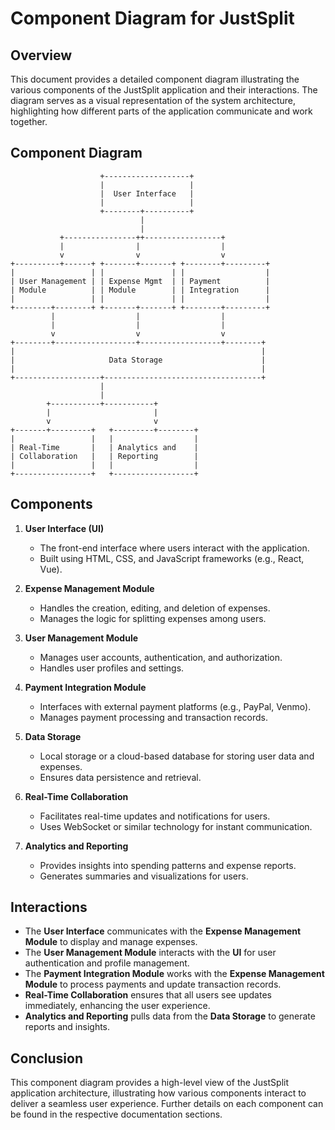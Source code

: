 # Component Diagram for JustSplit

## Overview

This document provides a detailed component diagram illustrating the various components of the JustSplit application and their interactions. The diagram serves as a visual representation of the system architecture, highlighting how different parts of the application communicate and work together.

## Component Diagram

```plaintext
                    +-------------------+
                    |                   |
                    |  User Interface   |
                    |                   |
                    +--------+----------+
                             |
                             |
           +----------------++-----------------+
           |                |                  |
           v                v                  v
+----------+------+ +-------+-------+ +--------+---------+
|                 | |               | |                  |
| User Management | | Expense Mgmt  | | Payment          |
| Module          | | Module        | | Integration      |
|                 | |               | |                  |
+--------+--------+ +-------+-------+ +--------+---------+
         |                  |                  |
         |                  |                  |
         v                  v                  v
+--------+------------------+------------------+--------+
|                                                       |
|                     Data Storage                      |
|                                                       |
+-------------------+-----------------------------------+
                    |
                    |
        +-----------+-----------+
        |                       |
        v                       v
+-------+---------+   +---------+--------+
|                 |   |                  |
| Real-Time       |   | Analytics and    |
| Collaboration   |   | Reporting        |
|                 |   |                  |
+-----------------+   +------------------+
```

## Components

1. **User Interface (UI)**
   - The front-end interface where users interact with the application.
   - Built using HTML, CSS, and JavaScript frameworks (e.g., React, Vue).

2. **Expense Management Module**
   - Handles the creation, editing, and deletion of expenses.
   - Manages the logic for splitting expenses among users.

3. **User Management Module**
   - Manages user accounts, authentication, and authorization.
   - Handles user profiles and settings.

4. **Payment Integration Module**
   - Interfaces with external payment platforms (e.g., PayPal, Venmo).
   - Manages payment processing and transaction records.

5. **Data Storage**
   - Local storage or a cloud-based database for storing user data and expenses.
   - Ensures data persistence and retrieval.

6. **Real-Time Collaboration**
   - Facilitates real-time updates and notifications for users.
   - Uses WebSocket or similar technology for instant communication.

7. **Analytics and Reporting**
   - Provides insights into spending patterns and expense reports.
   - Generates summaries and visualizations for users.

## Interactions

- The **User Interface** communicates with the **Expense Management Module** to display and manage expenses.
- The **User Management Module** interacts with the **UI** for user authentication and profile management.
- The **Payment Integration Module** works with the **Expense Management Module** to process payments and update transaction records.
- **Real-Time Collaboration** ensures that all users see updates immediately, enhancing the user experience.
- **Analytics and Reporting** pulls data from the **Data Storage** to generate reports and insights.

## Conclusion

This component diagram provides a high-level view of the JustSplit application architecture, illustrating how various components interact to deliver a seamless user experience. Further details on each component can be found in the respective documentation sections.